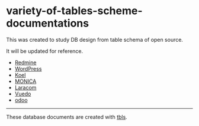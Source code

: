 # variety-of-tables-scheme-documentations
This was created to study DB design from table schema of open source.  

It will be updated for reference.  


 * [Redmine](Redmine/tbls/doc/schema/README.md)
 * [WordPress](WordPress/tbls/doc/schema/README.md)
 * [Koel](Koel/tbls/doc/schema/README.md)
 * [MONICA](MONICA/tbls/doc/schema/README.md)
 * [Laracom](Laracom/tbls/doc/schema/README.md)
 * [Vuedo](Vuedo/tbls/doc/schema/README.md)
 * [odoo](odoo/tbls/doc/schema/README.md)

______________________________________________________________________

These database documents are created with [tbls](https://github.com/k1LoW/tbls).
